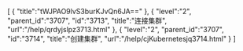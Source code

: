 [
	{
		"title":"tWJPAO9lvS3burKJvQn6JA=="
	},
	{
		"level":"2",
		"parent_id":"3707",
		"id":"3713",
		"title":"连接集群",
		"url":"/help/qrdyjslpz3713.html"
	},
	{
		"level":"2",
		"parent_id":"3707",
		"id":"3714",
		"title":"创建集群",
		"url":"/help/cjKubernetesjq3714.html"
	}
]